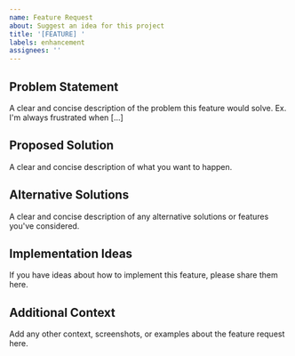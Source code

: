 ```yaml
---
name: Feature Request
about: Suggest an idea for this project
title: '[FEATURE] '
labels: enhancement
assignees: ''
---
```


## Problem Statement
A clear and concise description of the problem this feature would solve. Ex. I'm always frustrated when [...]

## Proposed Solution
A clear and concise description of what you want to happen.

## Alternative Solutions
A clear and concise description of any alternative solutions or features you've considered.

## Implementation Ideas
If you have ideas about how to implement this feature, please share them here.

## Additional Context
Add any other context, screenshots, or examples about the feature request here.